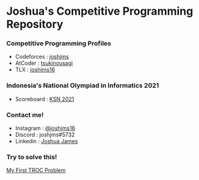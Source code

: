 # Joshua's Competitive Programming Repository

### Competitive Programming Profiles
- Codeforces  : [joshjms](https://codeforces.com/profile/joshjms)
- AtCoder     : [tsukinousagi](https://atcoder.jp/users/tsukinousagi)
- TLX         : [joshjms16](https://tlx.toki.id/profiles/joshjms16)

### Indonesia's National Olympiad in Informatics 2021
- Scoreboard  : [KSN 2021](https://osn.toki.id/KSN2021/hasil)

### Contact me!
- Instagram   : [@joshjms16](https://www.instagram.com/joshjms16/)
- Discord     : joshjms#5732
- Linkedin    : [Joshua James](https://www.linkedin.com/in/joshua-james-20074222a/)

### Try to solve this!
[My First TROC Problem](https://tlx.toki.id/problems/troc-25/F)
